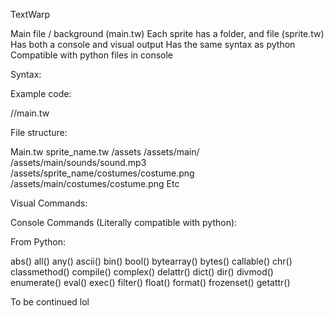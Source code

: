 TextWarp



Main file / background (main.tw)
Each sprite has a folder, and file (sprite.tw)
Has both a console and visual output
Has the same syntax as python
Compatible with python files in console


Syntax:






Example code:


//main.tw

<Start>

<Kill>



File structure:

Main.tw
sprite_name.tw
/assets
/assets/main/
/assets/main/sounds/sound.mp3
/assets/sprite_name/costumes/costume.png
/assets/main/costumes/costume.png
Etc

Visual Commands:



Console Commands (Literally compatible with python):

From Python:


abs()
all()
any()
ascii()
bin()
bool()
bytearray()
bytes()
callable()
chr()
classmethod()
compile()
complex()
delattr()
dict()
dir()
divmod()
enumerate()
eval()
exec()
filter()
float()
format()
frozenset()
getattr()

To be continued lol
